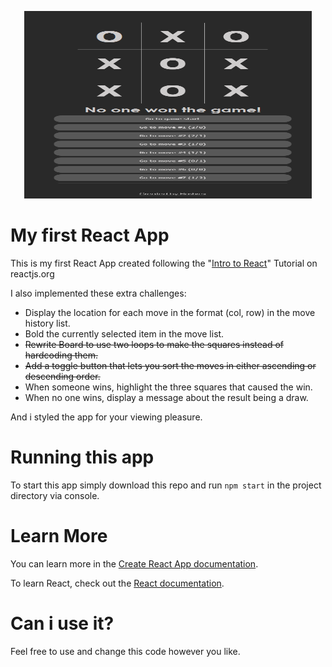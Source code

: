 <p align="center">
  <img width="460" height="300" src="/app_screenshot.png">
</p>

# My first React App

This is my first React App created following the "[Intro to React](https://reactjs.org/tutorial/tutorial.html#before-we-start-the-tutorial)" Tutorial on reactjs.org

I also implemented these extra challenges:
  - Display the location for each move in the format (col, row) in the move history list.
  - Bold the currently selected item in the move list.
  - ~~Rewrite Board to use two loops to make the squares instead of hardcoding them.~~
  - ~~Add a toggle button that lets you sort the moves in either ascending or descending order.~~
  - When someone wins, highlight the three squares that caused the win.
  - When no one wins, display a message about the result being a draw.

And i styled the app for your viewing pleasure.

# Running this app

To start this app simply download this repo and run `npm start` in the project directory via console.

# Learn More

You can learn more in the [Create React App documentation](https://facebook.github.io/create-react-app/docs/getting-started).

To learn React, check out the [React documentation](https://reactjs.org/).

# Can i use it?

Feel free to use and change this code however you like.
